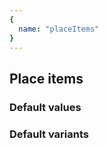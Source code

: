 ```yaml
---
{
  name: "placeItems"
}
---
```


## Place items

### Default values
<!-- defaults.values.start -->

<!-- defaults.values.end -->


### Default variants
<!-- defaults.variants.start -->

<!-- defaults.variants.end -->
